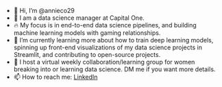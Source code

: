 - 👋 Hi, I’m @annieco29
- 👀 I am a data science manager at Capital One.
- 🔥 My focus is in end-to-end data science pipelines, and building machine learning models with gaming relationships.
- 🌱 I’m currently learning more about how to train deep learning models, spinning up front-end visualizations of my data science projects in Streamlit, and contributing to open-source projects.
- 📓 I host a virtual weekly collaboration/learning group for women breaking into or learning data science. DM me if you want more details.
- 📫 How to reach me: [LinkedIn](https://www.linkedin.com/in/annie-condon-3293b1a3/) 

<!---
annieco29/annieco29 is a ✨ special ✨ repository because its `README.md` (this file) appears on your GitHub profile.
You can click the Preview link to take a look at your changes.
--->
